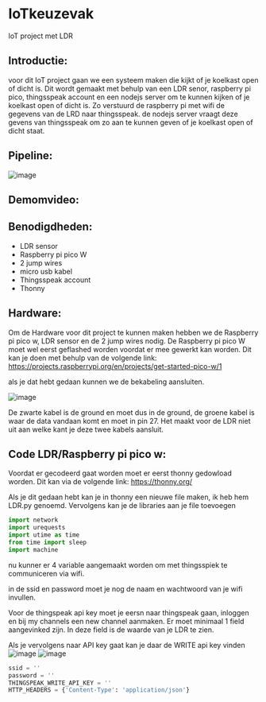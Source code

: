 # IoTkeuzevak
 IoT project met LDR

## Introductie:

 voor dit IoT project gaan we een systeem maken die kijkt of je koelkast open of dicht is.
 Dit wordt gemaakt met behulp van een LDR senor, raspberry pi pico, thingsspeak account en een nodejs server om 
 te kunnen kijken of je koelkast open of dicht is.
Zo verstuurd de raspberry pi met wifi de gegevens van de LRD naar thingsspeak. de nodejs server vraagt deze gevens van thingsspeak 
om zo aan te kunnen geven of je koelkast open of dicht staat.
 
## Pipeline:
![image](https://user-images.githubusercontent.com/115473282/232488705-e226af8a-86a3-4c4a-a2ea-f666278bd9f5.png)


## Demomvideo:


## Benodigdheden:
- LDR sensor
- Raspberry pi pico W
- 2 jump wires
- micro usb kabel
- Thingsspeak account
- Thonny

## Hardware:
Om de Hardware voor dit project te kunnen maken hebben we de Raspberry pi pico w, LDR sensor en de 2 jump wires nodig.
De Raspberry pi pico W moet wel eerst geflashed worden voordat er mee gewerkt kan worden. Dit kan je doen met behulp van de volgende link: https://projects.raspberrypi.org/en/projects/get-started-pico-w/1

als je dat hebt gedaan kunnen we de bekabeling aansluiten.

![image](https://user-images.githubusercontent.com/115473282/232494034-e0017f7c-e127-4d10-9462-6dbddb1bfc87.png)

De zwarte kabel is de ground en moet dus in de ground, de groene kabel is waar de data vandaan komt en moet in pin 27. 
Het maakt voor de LDR niet uit aan welke kant je deze twee kabels aansluit.


## Code LDR/Raspberry pi pico w:

Voordat er gecodeerd gaat worden moet er eerst thonny gedowload worden. 
Dit kan via de volgende link: https://thonny.org/

Als je dit gedaan hebt kan je in thonny een nieuwe file maken, ik heb hem LDR.py genoemd.
Vervolgens kan je de libraries aan je file toevoegen 
```py
import network
import urequests
import utime as time
from time import sleep
import machine
```

nu kunner er 4 variable aangemaakt worden om met thingsspiek te communiceren via wifi.

in de ssid en password moet je nog de naam en wachtwoord van je wifi invullen.

Voor de thingspeak api key moet je eersn naar thingspeak gaan, inloggen en bij my channels een new channel aanmaken.
Er moet minimaal 1 field aangevinked zijn. In deze field is de waarde van je LDR te zien.

Als je vervolgens naar API key gaat kan je daar de WRITE api key vinden
![image](https://user-images.githubusercontent.com/115473282/232504049-59c6ba5f-8fd9-4409-9711-ff7ab392c67f.png)
![image](https://user-images.githubusercontent.com/115473282/232504081-642c3b41-3d75-478a-8406-5167d3773507.png)




```py
ssid = ''
password = ''
THINGSPEAK_WRITE_API_KEY = ''
HTTP_HEADERS = {'Content-Type': 'application/json'} 
```